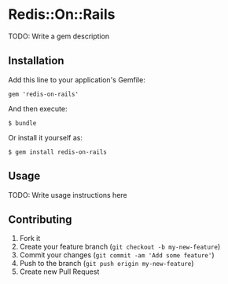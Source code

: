 # Redis::On::Rails

TODO: Write a gem description

## Installation

Add this line to your application's Gemfile:

    gem 'redis-on-rails'

And then execute:

    $ bundle

Or install it yourself as:

    $ gem install redis-on-rails

## Usage

TODO: Write usage instructions here

## Contributing

1. Fork it
2. Create your feature branch (`git checkout -b my-new-feature`)
3. Commit your changes (`git commit -am 'Add some feature'`)
4. Push to the branch (`git push origin my-new-feature`)
5. Create new Pull Request

